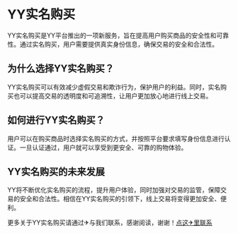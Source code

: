 # YY实名购买

YY实名购买是YY平台推出的一项新服务，旨在提高用户购买商品的安全性和可靠性。通过实名购买，用户需要提供真实身份信息，确保交易的安全和合法性。

## 为什么选择YY实名购买？

YY实名购买可以有效减少虚假交易和欺诈行为，保护用户的利益。同时，实名购买也可以提高交易的透明度和可追溯性，让用户更加放心地进行线上交易。

## 如何进行YY实名购买？

用户可以在购买商品时选择实名购买的方式，并按照平台要求填写身份信息进行认证。一旦认证通过，用户就可以享受到更安全、可靠的购物体验。

## YY实名购买的未来发展

YY将不断优化实名购买的流程，提升用户体验，同时加强对交易的监管，保障交易的安全和合法性。相信在YY实名购买的引领下，线上交易将变得更加安全、便利。

更多关于YY实名购买请通过✈与我们联系，感谢阅读，谢谢！[点这✈里联系](https://b.k02.cc)
